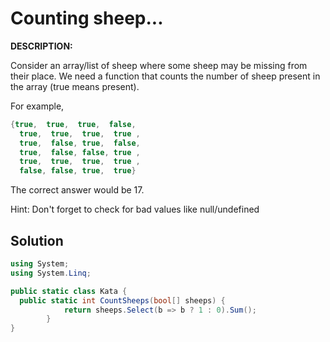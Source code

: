 # Counting sheep...

**DESCRIPTION:**

Consider an array/list of sheep where some sheep may be missing from their place. We need a function that counts the number of sheep present in the array (true means present).

For example,
```csharp
{true,  true,  true,  false,
  true,  true,  true,  true ,
  true,  false, true,  false,
  true,  false, false, true ,
  true,  true,  true,  true ,
  false, false, true,  true}
```
The correct answer would be 17.

Hint: Don't forget to check for bad values like null/undefined

## Solution
```csharp
using System;
using System.Linq;

public static class Kata {
  public static int CountSheeps(bool[] sheeps) {
            return sheeps.Select(b => b ? 1 : 0).Sum();
        }
}
```
